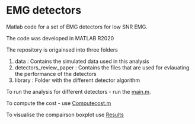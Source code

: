 # EMG detectors

 Matlab code for a set of EMG detectors for low SNR EMG.
 
 The code was developed in MATLAB R2020 
 
 The repository is origainsed into three folders 
 1. data : Contains the simulated data used in this analysis
 2. detectors_review_paper : Contains the files that are used for evlauating the performance of the detectors
 3. library : Folder with the different detector algorithm
 
 To run the analysis for different detectors - run the [main.m](https://github.com/1608Moni/EMG_detectors/blob/main/detectors_review_paper/main.m). 
 
 To compute the cost - use [Computecost.m](https://github.com/1608Moni/EMG_detectors/blob/main/detectors_review_paper/ComputingCost.m)
 
 To visualise the compairson boxplot use [Results](https://github.com/1608Moni/EMG_detectors/blob/main/detectors_review_paper/Results.m)
 

